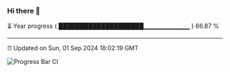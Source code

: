 ### Hi there 👋

⏳ Year progress { ████████████████████▁▁▁▁▁▁▁▁▁▁ } 66.87 %

---

⏰ Updated on Sun, 01 Sep 2024 18:02:19 GMT

![Progress Bar CI](https://github.com/EinsPommes/EinsPommes/blob/main/.github/workflows/main.yml)
